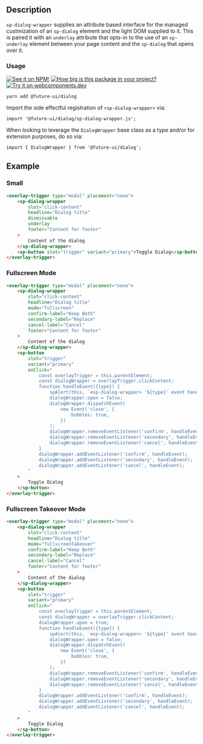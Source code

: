 ## Description

`sp-dialog-wrapper` supplies an attribute based interface for the managed custmization of an `sp-dialog` element and the light DOM supplied to it. This is paired it with an `underlay` attribute that opts-in to the use of an `sp-underlay` element between your page content and the `sp-dialog` that opens over it.

### Usage

[![See it on NPM!](https://img.shields.io/npm/v/@future-ui/dialog?style=for-the-badge)](https://www.npmjs.com/package/@future-ui/dialog)
[![How big is this package in your project?](https://img.shields.io/bundlephobia/minzip/@future-ui/dialog?style=for-the-badge)](https://bundlephobia.com/result?p=@future-ui/dialog)
[![Try it on webcomponents.dev](https://img.shields.io/badge/Try%20it%20on-webcomponents.dev-green?style=for-the-badge)](https://webcomponents.dev/edit/collection/fO75441E1Q5ZlI0e9pgq/MLYDVWpWhNxJZDW3Ywqq/src/index.ts)

```
yarn add @future-ui/dialog
```

Import the side effectful registration of `<sp-dialog-wrapper>` via:

```
import '@future-ui/dialog/sp-dialog-wrapper.js';
```

When looking to leverage the `DialogWrapper` base class as a type and/or for extension purposes, do so via:

```
import { DialogWrapper } from '@future-ui/dialog';
```

## Example

### Small

```html
<overlay-trigger type="modal" placement="none">
    <sp-dialog-wrapper
        slot="click-content"
        headline="Dialog title"
        dismissable
        underlay
        footer="Content for footer"
    >
        Content of the dialog
    </sp-dialog-wrapper>
    <sp-button slot="trigger" variant="primary">Toggle Dialog</sp-button>
</overlay-trigger>
```

### Fullscreen Mode

```html
<overlay-trigger type="modal" placement="none">
    <sp-dialog-wrapper
        slot="click-content"
        headline="Dialog title"
        mode="fullscreen"
        confirm-label="Keep Both"
        secondary-label="Replace"
        cancel-label="Cancel"
        footer="Content for footer"
    >
        Content of the dialog
    </sp-dialog-wrapper>
    <sp-button
        slot="trigger"
        variant="primary"
        onClick="
            const overlayTrigger = this.parentElement;
            const dialogWrapper = overlayTrigger.clickContent;
            function handleEvent({type}) {
                spAlert(this, `<sp-dialog-wrapper> '${type}' event handled.`);
                dialogWrapper.open = false;
                dialogWrapper.dispatchEvent(
                    new Event('close', {
                        bubbles: true,
                    })
                );
                dialogWrapper.removeEventListener('confirm', handleEvent);
                dialogWrapper.removeEventListener('secondary', handleEvent);
                dialogWrapper.removeEventListener('cancel', handleEvent);
            }
            dialogWrapper.addEventListener('confirm', handleEvent);
            dialogWrapper.addEventListener('secondary', handleEvent);
            dialogWrapper.addEventListener('cancel', handleEvent);
        "
    >
        Toggle Dialog
    </sp-button>
</overlay-trigger>
```

### Fullscreen Takeover Mode

```html
<overlay-trigger type="modal" placement="none">
    <sp-dialog-wrapper
        slot="click-content"
        headline="Dialog title"
        mode="fullscreenTakeover"
        confirm-label="Keep Both"
        secondary-label="Replace"
        cancel-label="Cancel"
        footer="Content for footer"
    >
        Content of the dialog
    </sp-dialog-wrapper>
    <sp-button
        slot="trigger"
        variant="primary"
        onClick="
            const overlayTrigger = this.parentElement;
            const dialogWrapper = overlayTrigger.clickContent;
            dialogWrapper.open = true;
            function handleEvent({type}) {
                spAlert(this, `<sp-dialog-wrapper> '${type}' event handled.`);
                dialogWrapper.open = false;
                dialogWrapper.dispatchEvent(
                    new Event('close', {
                        bubbles: true,
                    })
                );
                dialogWrapper.removeEventListener('confirm', handleEvent);
                dialogWrapper.removeEventListener('secondary', handleEvent);
                dialogWrapper.removeEventListener('cancel', handleEvent);
            }
            dialogWrapper.addEventListener('confirm', handleEvent);
            dialogWrapper.addEventListener('secondary', handleEvent);
            dialogWrapper.addEventListener('cancel', handleEvent);
        "
    >
        Toggle Dialog
    </sp-button>
</overlay-trigger>
```
